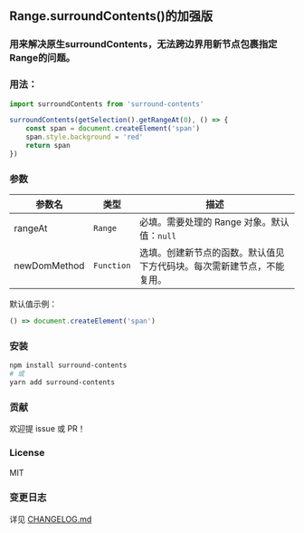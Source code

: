 ## Range.surroundContents()的加强版

### 用来解决原生surroundContents，无法跨边界用新节点包裹指定Range的问题。

### 用法：

``` js
import surroundContents from 'surround-contents'

surroundContents(getSelection().getRangeAt(0), () => {
    const span = document.createElement('span')
    span.style.background = 'red'
    return span
})
```
### 参数

| 参数名         | 类型      | 描述                                                         |
| -------------- | --------- | ------------------------------------------------------------ |
| rangeAt        | `Range`   | 必填。需要处理的 Range 对象。默认值：`null`                  |
| newDomMethod   | `Function`| 选填。创建新节点的函数。默认值见下方代码块。每次需新建节点，不能复用。 |

默认值示例：
```js
() => document.createElement('span')
```

### 安装
```bash
npm install surround-contents
# 或
yarn add surround-contents
```

### 贡献
欢迎提 issue 或 PR！

### License
MIT

### 变更日志
详见 [CHANGELOG.md](./CHANGELOG.md)
